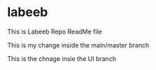 # labeeb

This is Labeeb Repo ReadMe file

This is my change inside the main/master branch

This is the chnage insie the UI branch
